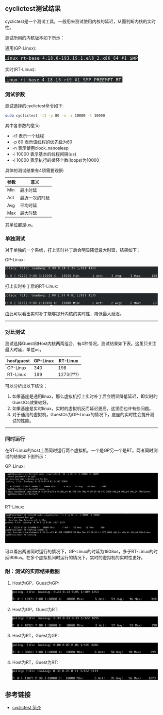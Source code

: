## cyclictest测试结果

cyclictest是一个测试工具，一般用来测试使用内核的延迟，从而判断内核的实时性。

测试所用的内核版本如下所示：

通用(GP-Linux):

![gp-host](pictures/gp-host.png)

实时(RT-Linux):

![rt-host](pictures/rt-host.png)



### 测试参数

测试选择的cyclictest命令如下:

```bash
sudo cyclictest -t1 -p 80 -n -i 10000 -l 10000
```

其中各参数的意义:

+ -t1 表示一个线程
+ -p 80 表示该线程的优先级为80
+ -n 表示使用clock_nanosleep
+ -i 10000 表示基本的线程间隔(us)
+ -l 10000 表示执行的循环个数(loops)为10000

具体的测试结果有4项需要观察:

| 参数 | 意义           |
| ---- | -------------- |
| Min  | 最小时延       |
| Act  | 最近一次的时延 |
| Avg  | 平均时延       |
| Max  | 最大时延       |

其单位都是us。



### 单独测试

对于单独的一个系统，打上实时补丁后会明显降低最大时延，结果如下：

GP-Linux:

![single-gp](pictures/single-gp.png)

打上实时补丁后的RT-Linux:

![single-gp](pictures/single-rt.png)

由此可以看出实时补丁能够提升内核的实时性，降低最大延迟。

****



### 对比测试

测试选择Guest和Host内核两两组合，有4种情况。测试结果如下表。这里只关注最大时延，单位us。

| host\guest | GP-Linux | RT-Linux  |
| ---------- | -------- | --------- |
| GP-Linux   | 340      | 198       |
| RT-Linux   | 199      | 1273(???) |

可以分析出以下结论：

1. 如果基座是通用linux，那么虚拟机打上实时补丁后会明显降低延迟，即实时的GuestOs效果较好。
2. 如果基座是实时linux，实时的虚拟机反而延迟更高，这里面也许有些问题。
3. 对于通用的虚拟机，GuestOs为GP-Linux的情况下，底座的实时性会提升测试的性能。

-----



### 同时运行

在RT-Linux的host上面同时运行两个虚拟机，一个是GP另一个是RT。两者同时测试的结果如下图所示：

GP-Linux:

![gp-guest](pictures/sametime/gp-guest.png)

RT-Linux:

![rt-guest](pictures/sametime/rt-guest.png)



可以看出两者同时运行的情况下，GP-Linux的时延为1908us，多于RT-Linux的时延906us。在多个虚拟机同时运行的情况下，实时的虚拟机的实时性更好。







### 附：测试的实际结果截图

1. Host为GP，Guest为GP:

   ![gp-host](pictures/gp-gp.png)

2. Host为GP，Guest为RT:

   ![gp-host](pictures/gp-rt.png)

3. Host为RT，Guest为GP:

   ![rt-gp](pictures/rt-gp.png)

4. Host为RT，Guest为RT:

   ![rt-rt](pictures/rt-rt.png)





## 参考链接

+ [cyclictest 简介](https://cloud.tencent.com/developer/article/1053954)